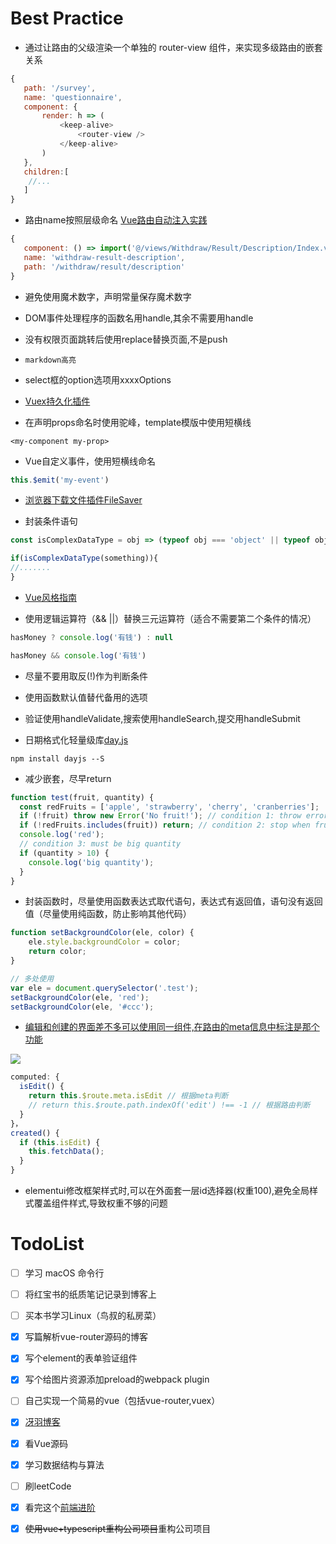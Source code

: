 # Best Practice
 
 * 通过让路由的父级渲染一个单独的 router-view 组件，来实现多级路由的嵌套关系
 ```javascript
 {
    path: '/survey',
    name: 'questionnaire',
    component: {
        render: h => (
            <keep-alive>
                <router-view />
            </keep-alive>
        )
    },
    children:[
     //...
    ]
}
 ```
 
 * 路由name按照层级命名  [Vue路由自动注入实践](https://juejin.im/post/5cb4ad82e51d456e7e297bbf)
 ```javascript
 {
    component: () => import('@/views/Withdraw/Result/Description/Index.vue'),
    name: 'withdraw-result-description',
    path: '/withdraw/result/description'
}
 ```


 * 避免使用魔术数字，声明常量保存魔术数字
 
 * DOM事件处理程序的函数名用handle<event>,其余不需要用handle
 
 * 没有权限页面跳转后使用replace替换页面,不是push
 
 * `markdown高亮`
 
 * select框的option选项用xxxxOptions
 
 * [Vuex持久化插件](https://www.npmjs.com/package/vuex-persistedstate)
 
 * 在声明props命名时使用驼峰，template模版中使用短横线
 ```vue
 <my-component my-prop>
 ```
 
 * Vue自定义事件，使用短横线命名
 ```javascript
 this.$emit('my-event')
 ```

 * [浏览器下载文件插件FileSaver](https://github.com/eligrey/FileSaver.js)
 
 * 封装条件语句
 ```javascript
 const isComplexDataType = obj => (typeof obj === 'object' || typeof obj === 'function') && (obj !== null)
 
 if(isComplexDataType(something)){
 //.......
 }
 ```

* [Vue风格指南](https://cn.vuejs.org/v2/style-guide/)
 
* 使用逻辑运算符（&& ||）替换三元运算符（适合不需要第二个条件的情况）
```javascript
hasMoney ? console.log('有钱') : null

hasMoney && console.log('有钱')
```
 
* 尽量不要用取反(!)作为判断条件 
 
* 使用函数默认值替代备用的选项

* 验证使用handleValidate,搜索使用handleSearch,提交用handleSubmit

* 日期格式化轻量级库[day.js](https://github.com/iamkun/dayjs)
```
npm install dayjs --S
```

* 减少嵌套，尽早return
```javascript
function test(fruit, quantity) {
  const redFruits = ['apple', 'strawberry', 'cherry', 'cranberries'];
  if (!fruit) throw new Error('No fruit!'); // condition 1: throw error early
  if (!redFruits.includes(fruit)) return; // condition 2: stop when fruit is not red
  console.log('red');
  // condition 3: must be big quantity
  if (quantity > 10) {
    console.log('big quantity');
  }
}
```

* 封装函数时，尽量使用函数表达式取代语句，表达式有返回值，语句没有返回值（尽量使用纯函数，防止影响其他代码）
```javascript
function setBackgroundColor(ele, color) {
    ele.style.backgroundColor = color;
    return color;
}

// 多处使用
var ele = document.querySelector('.test');
setBackgroundColor(ele, 'red');
setBackgroundColor(ele, '#ccc');
```

* [编辑和创建的界面差不多可以使用同一组件,在路由的meta信息中标注是那个功能](https://juejin.im/post/593121aa0ce4630057f70d35)

![](https://lc-gold-cdn.xitu.io/25969342df96a2000ec6?imageView2/0/w/1280/h/960/format/webp/ignore-error/1)


```javascript
computed: {
  isEdit() {
    return this.$route.meta.isEdit // 根据meta判断
    // return this.$route.path.indexOf('edit') !== -1 // 根据路由判断
  }
}，
created() {
  if (this.isEdit) { 
    this.fetchData();
  }
}
```

* elementui修改框架样式时,可以在外面套一层id选择器(权重100),避免全局样式覆盖组件样式,导致权重不够的问题



# TodoList

* [ ] 学习 macOS 命令行

* [ ] 将红宝书的纸质笔记记录到博客上

* [ ] 买本书学习Linux（鸟叔的私房菜）

* [x] 写篇解析vue-router源码的博客

* [x] 写个element的表单验证组件

* [x] 写个给图片资源添加preload的webpack plugin

* [ ] 自己实现一个简易的vue（包括vue-router,vuex）

* [x] [冴羽博客](https://github.com/mqyqingfeng/Blog)

* [x] 看Vue源码

* [x] 学习数据结构与算法

* [ ] 刷leetCode

* [x] 看完这个[前端进阶](https://www.jianshu.com/p/996671d4dcc4)

* [x] ~~使用vue+typescript重构公司项目~~重构公司项目



